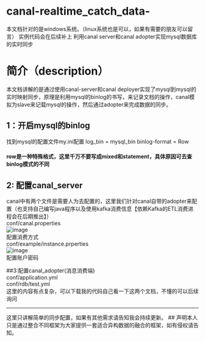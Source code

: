 # canal-realtime_catch_data-
本文档针对的是windows系统。（linux系统也是可以，如果有需要的朋友可以留言）
实例代码会在后续补上
利用canal server和canal adopter实现mysql数据库的实时同步
# 简介（description）
本文档讲解的是通过使用canal-server和canal deployer实现了mysql到mysql的实时映射同步，原理是利用mysql的binlog的书写，来记录文档的操作，canal模拟为slave来记载mysql的操作，然后通过adopter来完成数据的同步。
## 1：开启mysql的binlog
找到mysql的配置文件my.ini配置
log_bin = mysql_bin
binlog-format = Row
#### row是一种特殊格式，这里千万不要写成mixed和statement，具体原因可去查binlog模式的不同
## 2: 配置canal_server
canal中有两个文件是需要人为去配置的，这里我们针对canal自带的adopter来配置（也支持自己编写java程序以及使用kafka消费信息【依赖Kafka的ETL消费进程会在后期推出】）</br>
conf/canal.properties </br>
![image](https://user-images.githubusercontent.com/52804241/127943049-63b0f70f-b44b-4d12-970b-754331f13a1a.png)</br>
配置消费方式 </br>
conf/example/instance.prperties</br>
![image](https://user-images.githubusercontent.com/52804241/127943116-32e1cdc0-0100-4d2f-949a-7210954e5334.png)</br>
配置账户密码</br>

##3:配置canal_adopter(消息消费端)</br>
conf/application.yml</br>
conf/rdb/test.yml</br>
这里的内容有点复杂，可以下载我的代码自己看一下这两个文档，不懂的可以后续询问</br>

<hr>
这里只讲解简单的同步配置，如果有其他需求请告知我会持续更新。
## 声明本人只是通过整合不同框架为大家提供一套适合异构数据的融合的框架，如有侵权请告知。
